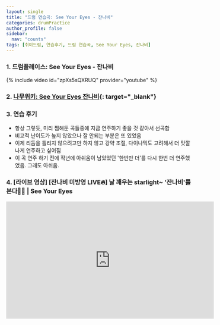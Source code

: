 ```yaml
---
layout: single
title: "드럼 연습곡: See Your Eyes - 잔나비"
categories: drumPractice
author_profile: false
sidebar:
  nav: "counts"
tags: [취미드럼, 연습후기, 드럼 연습곡, See Your Eyes, 잔나비]
---
```


### 1. 드럼플레이스: See Your Eyes - 잔나비

{% include video id="zpXs5sQXRUQ" provider="youtube" %}


### 2. [나무위키: See Your Eyes 잔나비](https://namu.wiki/w/See%20Your%20Eyes){: target="_blank"}

### 3. 연습 후기

- 항상 그렇듯, 미리 찜해둔 곡들중에 지금 연주하기 좋을 것 같아서 선곡함
- 비교적 난이도가 높지 않았으나 잘 안되는 부분은 또 있었음
- 이제 리듬을 틀리지 않으려고만 하지 않고 강약 조절, 다이나믹도 고려해서 더 맛깔나게 연주하고 싶어짐
- 이 곡 연주 하기 전에 작년에 아쉬움이 남았었던 '한번만 더'를 다시 한번 더 연주했었음. 그래도 아쉬움.

### 4. [라이브 영상] [잔나비 미방영 LIVE🔥] 날 깨우는 starlight~ '잔나비'를 본다🐒👀 | See Your Eyes

<iframe width="560" height="315" src="https://www.youtube.com/embed/wSBCeI7LMAA?start=33" title="YouTube video player" frameborder="0" allow="accelerometer; autoplay; clipboard-write; encrypted-media; gyroscope; picture-in-picture; web-share" allowfullscreen></iframe> 